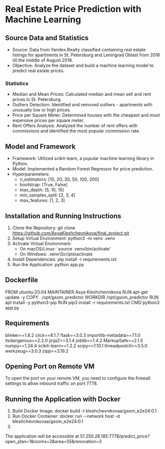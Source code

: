 # Real Estate Price Prediction with Machine Learning

## Source Data and Statistics

- Source: Data from Yandex.Realty classified containing real estate listings for apartments in St. Petersburg and Leningrad Oblast from 2016 till the middle of August 2018.
- Objective: Analyze the dataset and build a machine learning model to predict real estate prices.

### Statistics
- Median and Mean Prices: Calculated median and mean sell and rent prices in St. Petersburg.
- Outliers Detection: Identified and removed outliers - apartments with unusually low or high prices.
- Price per Square Meter: Determined houses with the cheapest and most expensive prices per square meter.
- Rent Offers Analysis: Analyzed the number of rent offers with commissions and identified the most popular commission rate.

## Model and Framework

- Framework: Utilized scikit-learn, a popular machine learning library in Python.
- Model: Implemented a Random Forest Regressor for price prediction.
- Hyperparameters:
  - n_estimators: [10, 20, 30, 50, 100, 200]
  - bootstrap: [True, False]
  - max_depth: [5, 10, 15]
  - min_samples_split: [2, 3, 4]
  - max_features: [1, 2, 3]

 ## Installation and Running Instructions

1. Clone the Repository: git clone https://github.com/AsyaKleshchevnikova/final_project.git
2. Setup Virtual Environment: python3 -m venv .venv
3. Activate Virtual Environment:
   - On macOS/Linux: `source .venv/bin/activate'
   - On Windows: .venv\Scripts\activate
4. Install Dependencies: pip install -r requirements.txt
5. Run the Application: python app.py

## Dockerfile

FROM ubuntu:20.04
MAINTAINER Asya Kleshchevnikova
RUN apt-get update -y
COPY . /opt/gsom_predictor
WORKDIR /opt/gsom_predictor
RUN apt install -y python3-pip
RUN pip3 install -r requirements.txt
CMD python3 app.py


## Requirements

blinker==1.8.2
click==8.1.7
flask==3.0.3
importlib-metadata==7.1.0
itsdangerous==2.2.0
jinja2==3.1.4
joblib==1.4.2
MarkupSafe==2.1.5
numpy==1.24.4
scikit-learn==1.2.2
scipy==1.10.1
threadpoolctl==3.5.0
werkzeug==3.0.3
zipp==3.19.2

## Opening Port on Remote VM

To open the port on your remote VM, you need to configure the firewall settings to allow inbound traffic on port 7778.

## Running the Application with Docker

1. Build Docker Image: docker build -t kleshchevnikovaa/gsom_e2e24:0.1 .
2. Run Docker Container: docker run --network host -d kleshchevnikovaa/gsom_e2e24:0.1
3. 
The application will be accessible at 51.250.28.185:7778/predict_price?open_plan=1&rooms=2&area=55&renovation=3
